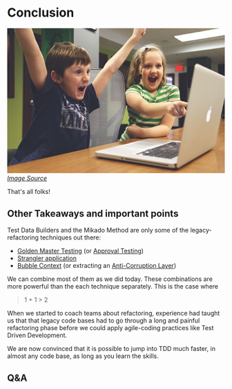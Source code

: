 # Conclusion

![2 children raising arms in victory in front of a laptop](images/win-win.jpg)
*[Image Source](https://pixabay.com/photos/children-win-success-video-game-593313/)*

That's all folks!

## Other Takeaways and important points

Test Data Builders and the Mikado Method are only some of the legacy-
refactoring techniques out there:

* [Golden Master Testing](https://blog.thecodewhisperer.com/permalink/surviving-legacy-code-with-golden-master-and-sampling)
  (or [Approval Testing](https://approvaltests.com/))
* [Strangler application](https://martinfowler.com/bliki/StranglerFigApplication.html)
* [Bubble Context](http://domainlanguage.com/wp-content/uploads/2016/04/GettingStartedWithDDDWhenSurroundedByLegacySystemsV1.pdf)
  (or extracting an [Anti-Corruption Layer](https://dev.to/asarnaout/the-anti-corruption-layer-pattern-pcd))
 
We can combine most of them as we did today. These combinations are more
powerful than the each technique separately. This is the case where 

> 1 + 1 > 2

When we started to coach teams about refactoring, experience had taught us that
that legacy code bases had to go through a long and painful refactoring phase 
before we could apply agile-coding practices like Test Driven Development.

We are now convinced that it is possible to jump into TDD much faster, in 
almost any code base, as long as you learn the skills.

## Q&A